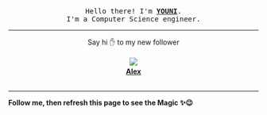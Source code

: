 <p align='center'>
    <samp>Hello there! I'm <b><a href='https://github.com/abdelyouni'>YOUNI</a></b>.<br>
        I'm a Computer Science engineer.
    </samp>
</p>
<hr>
<p align='center'>
    <span>Say hi ✋ to my new follower </span></br></br>
    <img src='https://itspot.ma/github/hyperxtend_avatar.png'><b></br>
    <a href='https://github.com/hyperxtend'>Alex</a></b></br></br>
</p>
<hr>
<b>Follow me, then refresh this page to see the Magic ✨😉</b>